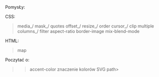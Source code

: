 PomysŁy:

CSS:

> media\_/
> mask\_/
> quotes
> offset\_/
> resize\_/
> order
> cursor\_/
> clip
> multiple columns\_/
> filter
> aspect-ratio
> border-image
> mix-blend-mode

HTML:

> map

Poczytać o:

> > accent-color
> > znaczenie kolorów
> > SVG path>
